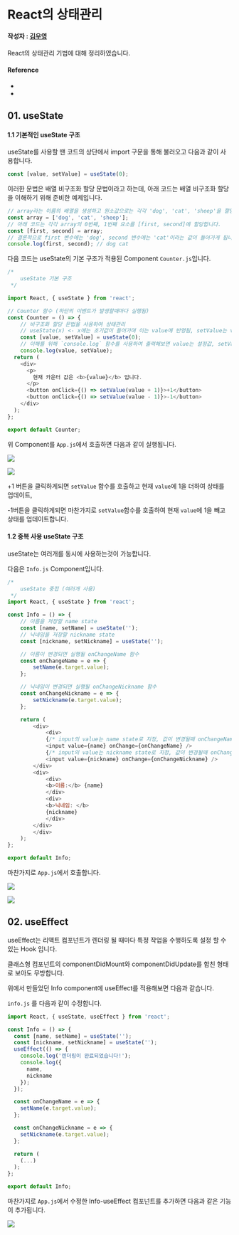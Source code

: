 # React의 상태관리



#### 작성자 : [김우영](https://github.com/0x000613)

React의 상태관리 기법에 대해 정리하였습니다.

#### Reference

- [리액트의 Hooks 완전정복]: https://velog.io/@velopert/react-hooks

- [벨로퍼트와 함께하는 모던 리액트]: https://react.vlpt.us/

  

## 01. useState

#### 1.1 기본적인 useState 구조

useState를 사용할 땐 코드의 상단에서 import 구문을 통해 불러오고 다음과 같이 사용합니다.

```javascript
const [value, setValue] = useState(0);
```

이러한 문법은 배열 비구조화 할당 문법이라고 하는데, 아래 코드는 배열 비구조화 할당을 이해하기 위해 준비한 예제입니다.

```javascript
// array라는 이름의 배열을 생성하고 원소값으로는 각각 'dog', 'cat', 'sheep'을 할당합니다.
const array = ['dog', 'cat', 'sheep'];
// 아래 코드는 각각 array의 0번째, 1번째 요소를 [first, second]에 할당합니다.
const [first, second] = array;
// 결론적으로 first 변수에는 'dog', second 변수에는 'cat'이라는 값이 들어가게 됩니다.
console.log(first, second); // dog cat
```

다음 코드는 useState의 기본 구조가 적용된 Component `Counter.js`입니다.

```javascript
/* 
    useState 기본 구조
 */

import React, { useState } from 'react';

// Counter 함수 (하단의 이벤트가 발생할때마다 실행됨)
const Counter = () => {
    // 비구조화 할당 문법을 사용하여 상태관리
    // useState(x) <- x에는 초기값이 들어가며 이는 value에 반영됨, setValue는 value의 상태를 update하기 위한 함수(?)
    const [value, setValue] = useState(0);
    // 이해를 위해 `console.log` 함수를 사용하여 출력해보면 value는 설정값, setValue는 함수로 출력된다.
    console.log(value, setValue);
  return (
    <div>
      <p>
        현재 카운터 값은 <b>{value}</b> 입니다.
      </p>
      <button onClick={() => setValue(value + 1)}>+1</button>
      <button onClick={() => setValue(value - 1)}>-1</button>
    </div>
  );
};

export default Counter;
```

위 Component를 `App.js`에서 호출하면 다음과 같이 실행됩니다.

![](./hooks-study/src/Images/Counter.js.jpg)

![](./hooks-study/src/Images/Counter.js-result.jpg)

+1 버튼을 클릭하게되면 `setValue` 함수를 호출하고 현재 `value`에 1을 더하여 상태를 업데이트,

-1버튼을 클릭하게되면 마찬가지로 `setValue`함수를 호출하여 현재 `value`에 1을 빼고 상태를 업데이트합니다.

#### 1.2 중복 사용 useState 구조

useState는 여러개를 동시에 사용하는것이 가능합니다.

다음은 `Info.js` Component입니다.

```javascript
/* 
    useState 중접 (여러개 사용)
 */
import React, { useState } from 'react';

const Info = () => {
    // 이름을 저장할 name state
    const [name, setName] = useState('');
    // 닉네임을 저장할 nickname state
    const [nickname, setNickname] = useState('');

    // 이름이 변경되면 실행될 onChangeName 함수
    const onChangeName = e => {
        setName(e.target.value);
    };

    // 닉네임이 변경되면 실행될 onChangeNickname 함수
    const onChangeNickname = e => {
        setNickname(e.target.value);
    };

    return (
        <div>
            <div>
            {/* input의 value는 name state로 지정, 값이 변경될때 onChangeName 함수 호출 */}
            <input value={name} onChange={onChangeName} />
            {/* input의 value는 nickname state로 지정, 값이 변경될때 onChangeNickname 함수 호출 */}
            <input value={nickname} onChange={onChangeNickname} />
        </div>
        <div>
            <div>
            <b>이름:</b> {name}
            </div>
            <div>
            <b>닉네임: </b>
            {nickname}
            </div>
        </div>
        </div>
    );
};

export default Info;
```

마찬가지로 `App.js`에서 호출합니다.

![](./hooks-study/src/Images/Info.js.jpg)

![](./hooks-study/src/Images/Info-result.jpg)

## 02. useEffect

useEffect는 리액트 컴포넌트가 렌더링 될 때마다 특정 작업을 수행하도록 설정 할 수 있는 Hook 입니다.

클래스형 컴포넌트의 componentDidMount와 componentDidUpdate를 합친 형태로 보아도 무방합니다.

위에서 만들었던 Info component에 useEffect를 적용해보면 다음과 같습니다.

`info.js` 를 다음과 같이 수정합니다.

```javascript
import React, { useState, useEffect } from 'react';

const Info = () => {
  const [name, setName] = useState('');
  const [nickname, setNickname] = useState('');
  useEffect(() => {
    console.log('렌더링이 완료되었습니다!');
    console.log({
      name,
      nickname
    });
  });

  const onChangeName = e => {
    setName(e.target.value);
  };

  const onChangeNickname = e => {
    setNickname(e.target.value);
  };

  return (
    (...)
  );
};

export default Info;
```

마찬가지로 `App.js`에서 수정한 Info-useEffect 컴포넌트를 추가하면 다음과 같은 기능이 추가됩니다.

![](./hooks-study/src/Images/Info.js-useEffect.jpg)